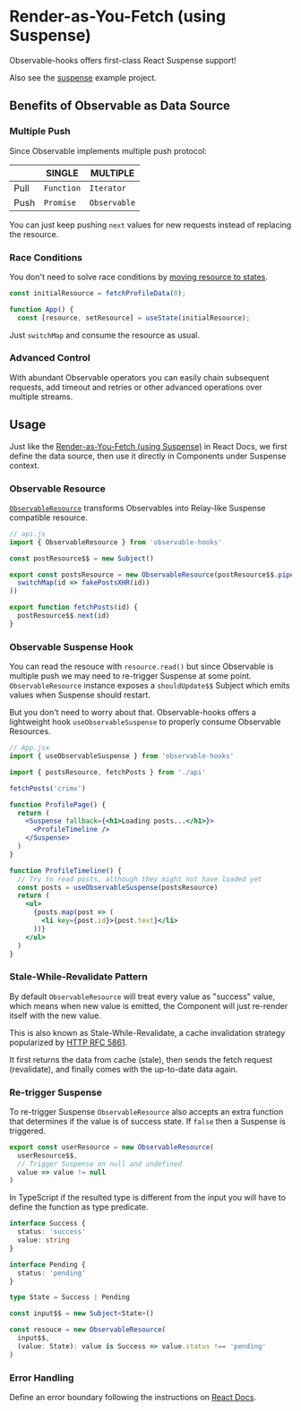 # Render-as-You-Fetch (using Suspense)

Observable-hooks offers first-class React Suspense support!

Also see the [suspense](/examples/suspense.html) example project.

## Benefits of Observable as Data Source

### Multiple Push

Since Observable implements multiple push protocol:

|      |   SINGLE   |   MULTIPLE   |
| ---- | ---------- | ------------ |
| Pull | `Function` |  `Iterator`  |
| Push | `Promise`  | `Observable` |

You can just keep pushing `next` values for new requests instead of replacing the resource.

### Race Conditions

You don't need to solve race conditions by [moving resource to states](https://reactjs.org/docs/concurrent-mode-suspense.html#solving-race-conditions-with-suspense).

```javascript
const initialResource = fetchProfileData(0);

function App() {
  const [resource, setResource] = useState(initialResource);
```

Just `switchMap` and consume the resource as usual.

### Advanced Control

With abundant Observable operators you can easily chain subsequent requests, add timeout and retries or other advanced operations over multiple streams.

## Usage

Just like the [Render-as-You-Fetch (using Suspense)](https://reactjs.org/docs/concurrent-mode-suspense.html#approach-3-render-as-you-fetch-using-suspense) in React Docs, we first define the data source, then use it directly in Components under Suspense context.

### Observable Resource

[`ObservableResource`](../api/README.md#ObservableResource) transforms Observables into Relay-like Suspense compatible resource.

```javascript
// api.js
import { ObservableResource } from 'observable-hooks'

const postResource$$ = new Subject()

export const postsResource = new ObservableResource(postResource$$.pipe(
  switchMap(id => fakePostsXHR(id))
))

export function fetchPosts(id) {
  postResource$$.next(id)
}
```

### Observable Suspense Hook

You can read the resouce with `resource.read()` but since Observable is multiple push we may need to re-trigger Suspense at some point. `ObservableResource` instance exposes a `shouldUpdate$$` Subject which emits values when Suspense should restart.

But you don't need to worry about that. Observable-hooks offers a lightweight hook `useObservableSuspense` to properly consume Observable Resources.

```jsx
// App.jsx
import { useObservableSuspense } from 'observable-hooks'

import { postsResource, fetchPosts } from './api'

fetchPosts('crimx')

function ProfilePage() {
  return (
    <Suspense fallback={<h1>Loading posts...</h1>}>
      <ProfileTimeline />
    </Suspense>
  )
}

function ProfileTimeline() {
  // Try to read posts, although they might not have loaded yet
  const posts = useObservableSuspense(postsResource)
  return (
    <ul>
      {posts.map(post => (
        <li key={post.id}>{post.text}</li>
      ))}
    </ul>
  )
}
```

### Stale-While-Revalidate Pattern

By default `ObservableResource` will treat every value as "success" value, which means when new value is emitted, the Component will just re-render itself with the new value.

This is also known as Stale-While-Revalidate, a cache invalidation strategy popularized by [HTTP RFC 5861](https://tools.ietf.org/html/rfc5861).

It first returns the data from cache (stale), then sends the fetch request (revalidate), and finally comes with the up-to-date data again.

### Re-trigger Suspense

To re-trigger Suspense `ObservableResource` also accepts an extra function that determines if the value is of success state. If `false` then a Suspense is triggered.

```javascript
export const userResource = new ObservableResource(
  userResource$$,
  // Trigger Suspense on null and undefined
  value => value != null
)
```

In TypeScript if the resulted type is different from the input you will have to define the function as type predicate.

```typescript
interface Success {
  status: 'success'
  value: string
}

interface Pending {
  status: 'pending'
}

type State = Success | Pending

const input$$ = new Subject<State>()

const resouce = new ObservableResource(
  input$$,
  (value: State): value is Success => value.status !== 'pending'
)
```

### Error Handling

Define an error boundary following the instructions on [React Docs](https://reactjs.org/docs/concurrent-mode-suspense.html#handling-errors).

